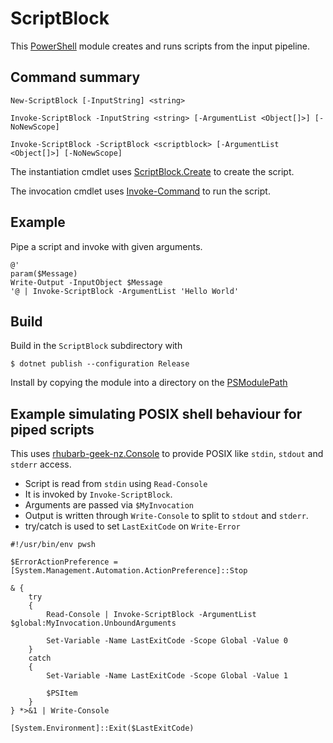 # ScriptBlock

This [PowerShell](https://en.wikipedia.org/wiki/PowerShell) module creates and runs scripts from the input pipeline.

## Command summary

```
New-ScriptBlock [-InputString] <string>

Invoke-ScriptBlock -InputString <string> [-ArgumentList <Object[]>] [-NoNewScope]

Invoke-ScriptBlock -ScriptBlock <scriptblock> [-ArgumentList <Object[]>] [-NoNewScope]
```

The instantiation cmdlet uses [ScriptBlock.Create](https://learn.microsoft.com/en-us/dotnet/api/system.management.automation.scriptblock.create?view=powershellsdk-7.4.0#system-management-automation-scriptblock-create(system-string)) to create the script.

The invocation cmdlet uses [Invoke-Command](https://learn.microsoft.com/en-us/powershell/module/microsoft.powershell.core/invoke-command?view=powershell-7.4) to run the script.

## Example
Pipe a script and invoke with given arguments.

```
@'
param($Message)
Write-Output -InputObject $Message
'@ | Invoke-ScriptBlock -ArgumentList 'Hello World'
```

## Build

Build in the `ScriptBlock` subdirectory with 

```
$ dotnet publish --configuration Release
```

Install by copying the module into a directory on the [PSModulePath](https://learn.microsoft.com/en-us/powershell/module/microsoft.powershell.core/about/about_psmodulepath)

## Example simulating POSIX shell behaviour for piped scripts

This uses [rhubarb-geek-nz.Console](https://www.powershellgallery.com/packages/rhubarb-geek-nz.Console/1.0.4) to provide POSIX like `stdin`, `stdout` and `stderr` access.

* Script is read from `stdin` using `Read-Console`
* It is invoked by `Invoke-ScriptBlock`.
* Arguments are passed via `$MyInvocation`
* Output is written through `Write-Console` to split to `stdout` and `stderr`.
* try/catch is used to set `LastExitCode` on `Write-Error`

```
#!/usr/bin/env pwsh

$ErrorActionPreference = [System.Management.Automation.ActionPreference]::Stop

& {
	try
	{
		Read-Console | Invoke-ScriptBlock -ArgumentList $global:MyInvocation.UnboundArguments

		Set-Variable -Name LastExitCode -Scope Global -Value 0
	}
	catch
	{
		Set-Variable -Name LastExitCode -Scope Global -Value 1

		$PSItem
	}
} *>&1 | Write-Console

[System.Environment]::Exit($LastExitCode)
```

